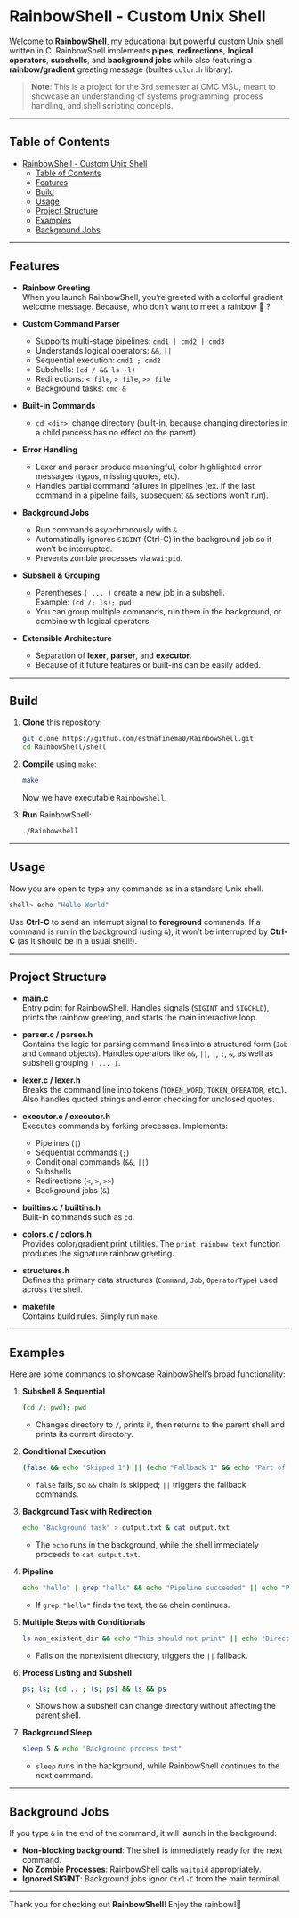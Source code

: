 # RainbowShell - Custom Unix Shell

Welcome to **RainbowShell**, my educational but powerful custom Unix shell written in C. RainbowShell implements **pipes**, **redirections**, **logical operators**, **subshells**, and **background jobs** while also featuring a **rainbow/gradient** greeting message (builtes `color.h` library).

> **Note**: This is a project for the 3rd semester at CMC MSU, meant to showcase an understanding of systems programming, process handling, and shell scripting concepts.

---

## Table of Contents

- [RainbowShell - Custom Unix Shell](#rainbowshell---custom-unix-shell)
  - [Table of Contents](#table-of-contents)
  - [Features](#features)
  - [Build](#build)
  - [Usage](#usage)
  - [Project Structure](#project-structure)
  - [Examples](#examples)
  - [Background Jobs](#background-jobs)

---

## Features

- **Rainbow Greeting**  
  When you launch RainbowShell, you’re greeted with a colorful gradient welcome message. Because, who don't want to meet a rainbow 🌈 ?

- **Custom Command Parser**  
  - Supports multi-stage pipelines: `cmd1 | cmd2 | cmd3`
  - Understands logical operators: `&&`, `||`
  - Sequential execution: `cmd1 ; cmd2`
  - Subshells: `(cd / && ls -l)`
  - Redirections: `< file`, `> file`, `>> file`
  - Background tasks: `cmd &`
  
- **Built-in Commands**  
  - `cd <dir>`: change directory (built-in, because changing directories in a child process has no effect on the parent)

- **Error Handling**  
  - Lexer and parser produce meaningful, color-highlighted error messages (typos, missing quotes, etc).
  - Handles partial command failures in pipelines (ex. if the last command in a pipeline fails, subsequent `&&` sections won’t run).

- **Background Jobs**  
  - Run commands asynchronously with `&`.
  - Automatically ignores `SIGINT` (Ctrl-C) in the background job so it won’t be interrupted.
  - Prevents zombie processes via `waitpid`.

- **Subshell & Grouping**  
  - Parentheses `( ... )` create a new job in a subshell.  
    Example: `(cd /; ls); pwd`
  - You can group multiple commands, run them in the background, or combine with logical operators.

- **Extensible Architecture**  
  - Separation of **lexer**, **parser**, and **executor**.
  - Because of it future features or built-ins can be easily added.

---

## Build 

1. **Clone** this repository:
   ```bash
   git clone https://github.com/estnafinema0/RainbowShell.git
   cd RainbowShell/shell
   ```
2. **Compile** using `make`:
   ```bash
   make
   ```
   Now we have executable `Rainbowshell`.

3. **Run** RainbowShell:
   ```bash
   ./Rainbowshell
   ```

---

## Usage

Now you are open to type any commands as in a standard Unix shell. 
```bash
shell> echo "Hello World"
```

Use **Ctrl-C** to send an interrupt signal to **foreground** commands. If a command is run in the background (using `&`), it won’t be interrupted by **Ctrl-C** (as it should be in a usual shell!).

---

## Project Structure

- **main.c**  
  Entry point for RainbowShell. Handles signals (`SIGINT` and `SIGCHLD`), prints the rainbow greeting, and starts the main interactive loop.

- **parser.c / parser.h**  
  Contains the logic for parsing command lines into a structured form (`Job` and `Command` objects). Handles operators like `&&`, `||`, `|`, `;`, `&`, as well as subshell grouping `( ... )`.

- **lexer.c / lexer.h**  
  Breaks the command line into tokens (`TOKEN_WORD`, `TOKEN_OPERATOR`, etc.). Also handles quoted strings and error checking for unclosed quotes.

- **executor.c / executor.h**  
  Executes commands by forking processes. Implements:
  - Pipelines (`|`)
  - Sequential commands (`;`)
  - Conditional commands (`&&`, `||`)
  - Subshells
  - Redirections (`<`, `>`, `>>`)
  - Background jobs (`&`)

- **builtins.c / builtins.h**  
  Built-in commands such as `cd`.

- **colors.c / colors.h**  
  Provides color/gradient print utilities. The `print_rainbow_text` function produces the signature rainbow greeting.

- **structures.h**  
  Defines the primary data structures (`Command`, `Job`, `OperatorType`) used across the shell.

- **makefile**  
  Contains build rules. Simply run `make`.

---

## Examples

Here are some commands to showcase RainbowShell’s broad functionality:

1. **Subshell & Sequential**  
   ```bash
   (cd /; pwd); pwd
   ```
   - Changes directory to `/`, prints it, then returns to the parent shell and prints its current directory.

2. **Conditional Execution**  
   ```bash
   (false && echo "Skipped 1") || (echo "Fallback 1" && echo "Part of fallback")
   ```
   - `false` fails, so `&&` chain is skipped; `||` triggers the fallback commands.

3. **Background Task with Redirection**  
   ```bash
   echo "Background task" > output.txt & cat output.txt
   ```
   - The `echo` runs in the background, while the shell immediately proceeds to `cat output.txt`.

4. **Pipeline**  
   ```bash
   echo "hello" | grep "hello" && echo "Pipeline succeeded" || echo "Pipeline failed"
   ```
   - If `grep "hello"` finds the text, the `&&` chain continues.

5. **Multiple Steps with Conditionals**  
   ```bash
   ls non_existent_dir && echo "This should not print" || echo "Directory not found"
   ```
   - Fails on the nonexistent directory, triggers the `||` fallback.

6. **Process Listing and Subshell**  
   ```bash
   ps; ls; (cd .. ; ls; ps) && ls && ps
   ```
   - Shows how a subshell can change directory without affecting the parent shell.

7. **Background Sleep**  
   ```bash
   sleep 5 & echo "Background process test"
   ```
   - `sleep` runs in the background, while RainbowShell continues to the next command.

---

## Background Jobs

If you type `&` in the end of the command, it will launch in the background:
- **Non-blocking background**: The shell is immediately ready for the next command.
- **No Zombie Processes**: RainbowShell calls `waitpid` appropriately.
- **Ignored SIGINT**: Background jobs ignor `Ctrl-C` from the main terminal.

---

Thank you for checking out **RainbowShell**! Enjoy the rainbow!🌈 